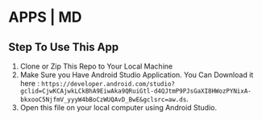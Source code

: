 # APPS | MD

## Step To Use This App

 1. Clone or Zip This Repo to Your Local Machine
 3. Make Sure you Have Android Studio Application.
    You Can Download it here : ``` https://developer.android.com/studio?gclid=CjwKCAjwkLCkBhA9EiwAka9QRuiGtl-d4QJtmP9PJsGaXI8HWozPYNixA-bkxooC5NjfmV_yyyW4bBoCzWUQAvD_BwE&gclsrc=aw.ds ```.
 3. Open this file on your local computer using Android Studio.
